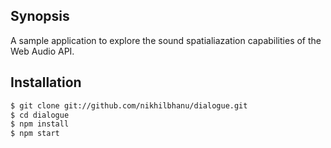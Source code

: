## Synopsis

A sample application to explore the sound spatialiazation capabilities of the Web Audio API.

## Installation

~~~ sh
$ git clone git://github.com/nikhilbhanu/dialogue.git
$ cd dialogue
$ npm install
$ npm start
~~~ 